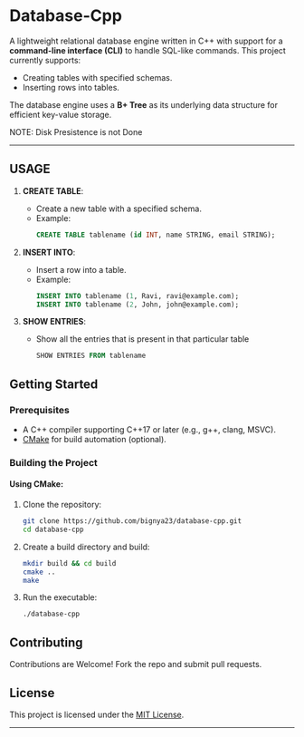 # Database-Cpp

A lightweight relational database engine written in C++ with support for a **command-line interface (CLI)** to handle SQL-like commands. This project currently supports:
- Creating tables with specified schemas.
- Inserting rows into tables.

The database engine uses a **B+ Tree** as its underlying data structure for efficient key-value storage.

NOTE: Disk Presistence is not Done

---

## USAGE

1. **CREATE TABLE**:
   - Create a new table with a specified schema.
   - Example:
     ```sql
     CREATE TABLE tablename (id INT, name STRING, email STRING);
     ```

2. **INSERT INTO**:
   - Insert a row into a table.
   - Example:
     ```sql
     INSERT INTO tablename (1, Ravi, ravi@example.com);
     INSERT INTO tablename (2, John, john@example.com);
     ```
3. **SHOW ENTRIES**:
   - Show all the entries that is present in that particular table
     ```sql
     SHOW ENTRIES FROM tablename

## Getting Started

### Prerequisites
- A C++ compiler supporting C++17 or later (e.g., g++, clang, MSVC).
- [CMake](https://cmake.org/) for build automation (optional).



### Building the Project

#### Using CMake:
1. Clone the repository:
   ```bash
   git clone https://github.com/bignya23/database-cpp.git
   cd database-cpp
   ```
2. Create a build directory and build:
   ```bash
   mkdir build && cd build
   cmake ..
   make
   ```
3. Run the executable:
   ```bash
   ./database-cpp
   ```



## Contributing

Contributions are Welcome! Fork the repo and submit pull requests.



## License

This project is licensed under the [MIT License](LICENSE.txt).

---


